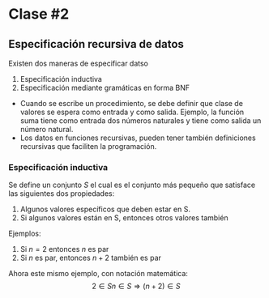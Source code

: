 # Clase \#2
## Especificación recursiva de datos
Existen dos maneras de especificar datso
1. Especificación inductiva
2. Especificación mediante gramáticas en forma BNF

* Cuando se escribe un procedimiento, se debe definir que clase de valores se espera como entrada y como salida. Ejemplo, la función suma tiene como entrada dos números naturales y tiene como salida un número natural.
* Los datos en funciones recursivas, pueden tener también definiciones recursivas que faciliten la programación.

### Especificación inductiva
Se define un conjunto $S$ el cual es el conjunto más pequeño que satisface las siguientes dos propiedades:
1. Algunos valores específicos que deben estar en S.
2. Si algunos valores están en S, entonces otros valores también

Ejemplos:
1. Si $n=2$ entonces $n$ es par
2. Si $n$ es par, entonces $n+2$ también es par

Ahora este mismo ejemplo, con notación matemática:
$$
2 \in S
n \in S \Rightarrow (n+2) \in S
$$
